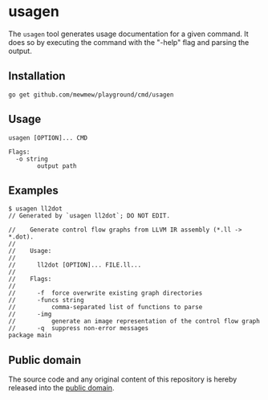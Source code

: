 # usagen

The `usagen` tool generates usage documentation for a given command. It does so by executing the command with the "-help" flag and parsing the output.

## Installation

    go get github.com/mewmew/playground/cmd/usagen

## Usage

```
usagen [OPTION]... CMD

Flags:
  -o string
        output path
```

## Examples

```
$ usagen ll2dot
// Generated by `usagen ll2dot`; DO NOT EDIT.

//    Generate control flow graphs from LLVM IR assembly (*.ll -> *.dot).
//
//    Usage:
//
//      ll2dot [OPTION]... FILE.ll...
//
//    Flags:
//
//      -f  force overwrite existing graph directories
//      -funcs string
//          comma-separated list of functions to parse
//      -img
//          generate an image representation of the control flow graph
//      -q  suppress non-error messages
package main
```

## Public domain

The source code and any original content of this repository is hereby released into the [public domain].

[public domain]: https://creativecommons.org/publicdomain/zero/1.0/
